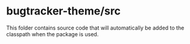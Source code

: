 # bugtracker-theme/src

This folder contains source code that will automatically be added to the classpath when
the package is used.

